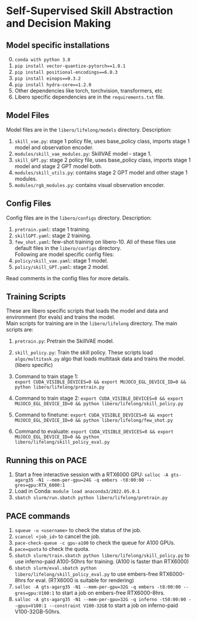 # Self-Supervised Skill Abstraction and Decision Making

## Model specific installations
0. ```conda with python 3.8```
1. ```pip install vector-quantize-pytorch==1.8.1```
2. ```pip install positional-encodings==6.0.3```
3. ```pip install einops==0.3.2```
4. ```pip install hydra-core==1.2.0```
5. Other dependencies like torch, torchvision, transformers, etc
6. Libero specific dependencies are in the `requirements.txt` file.

## Model Files
Model files are in the `libero/lifelong/models` directory. Description:
1. `skill_vae.py`: stage 1 policy file, uses base_policy class, imports stage 1 model and observation encoder.
2. `modules/skill_vae_modules.py`: SkillVAE model - stage 1.
3. `skill_GPT.py`: stage 2 policy file, uses base_policy class, imports stage 1 model and stage 2 GPT model both.
4. `modules/skill_utils.py`: contains stage 2 GPT model and other stage 1 modules.
5. `modules/rgb_modules.py`: contains visual observation encoder.

## Config Files
Config files are in the `libero/configs` directory. Description:
1. `pretrain.yaml`: stage 1 training.
2. `skillGPT.yaml`: stage 2 training.
3. `few_shot.yaml`: few-shot training on libero-10.
All of these files use default files in the `libero/configs` directory.  
Following are model specific config files:
1. `policy/skill_vae.yaml`: stage 1 model.
2. `policy/skill_GPT.yaml`: stage 2 model.

Read comments in the config files for more details.  

## Training Scripts
These are libero specific scripts that loads the model and data and environment (for evals) and trains the model.  
Main scripts for training are in the `libero/lifelong` directory. The main scripts are:
1. `pretrain.py`: Pretrain the SkillVAE model.
2. `skill_policy.py`: Train the skill policy.
These scripts load `algo/multitask.py` algo that loads multitask data and trains the model. (libero specific)

1. Command to train stage 1:  
```export CUDA_VISIBLE_DEVICES=0 && export MUJOCO_EGL_DEVICE_ID=0 && python libero/lifelong/pretrain.py```
2. Command to train stage 2:
```export CUDA_VISIBLE_DEVICES=0 && export MUJOCO_EGL_DEVICE_ID=0 && python libero/lifelong/skill_policy.py```
3. Command to finetune:
```export CUDA_VISIBLE_DEVICES=0 && export MUJOCO_EGL_DEVICE_ID=0 && python libero/lifelong/few_shot.py```
4. Command to evaluate:
```export CUDA_VISIBLE_DEVICES=0 && export MUJOCO_EGL_DEVICE_ID=0 && python libero/lifelong/skill_policy_eval.py```

## Running this on PACE

1. Start a free interactive session with a RTX6000 GPU: ```salloc -A gts-agarg35 -N1 --mem-per-gpu=24G -q embers -t8:00:00 --gres=gpu:RTX_6000:1```
2. Load in Conda: ```module load anaconda3/2022.05.0.1```
3. ```sbatch slurm/run.sbatch python libero/lifelong/pretrain.py```

## PACE commands
1. ```squeue -u <username>``` to check the status of the job.
2. ```scancel <job_id>``` to cancel the job.
3. ```pace-check-queue -c gpu-a100``` to check the queue for A100 GPUs.
4. ```pace=quota``` to check the quota.
5. ```sbatch slurm/train.sbatch python libero/lifelong/skill_policy.py``` to use inferno-paid A100-50hrs for training. (A100 is faster than RTX6000)
6. ```sbatch slurm/eval.sbatch python libero/lifelong/skill_policy_eval.py``` to use embers-free RTX6000-8hrs for eval. (RTX6000 is suitable for rendering)
7. ```salloc -A gts-agarg35 -N1 --mem-per-gpu=32G -q embers -t8:00:00 --gres=gpu:V100:1``` to start a job on embers-free RTX6000-8hrs.
8. ```salloc -A gts-agarg35 -N1 --mem-per-gpu=32G -q inferno -t50:00:00 --gpus=V100:1 --constraint V100-32GB``` to start a job on inferno-paid V100-32GB-50hrs.